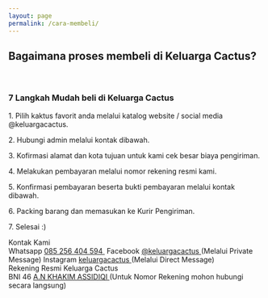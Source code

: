 ```yaml
---
layout: page
permalink: /cara-membeli/
---
```

<div class="product-big-title-area">
   <div class="container">
      <div class="row">
         <div class="col-md-12">
            <div class="product-bit-title text-center">
               <h2>Bagaimana proses membeli di Keluarga Cactus?</h2>
            </div>
         </div>
      </div>
   </div>
</div>
<div class="single-product-area">
   <div class="zigzag-bottom"></div>
   <div class="container">
      <div class="row">
         <div class="col-md-5 text-center">
            <img src="{{ site.baseurl }}/assets/img/7.png"  alt="" style="margin-bottom:20px;max-width:350px">
         </div>
         <div class="col-md-7">
            <div class="brand-wrapper text-md">
               <h3>7 Langkah Mudah beli di Keluarga Cactus</h3>
               <p>
                  1. Pilih kaktus favorit anda melalui katalog website / social media @keluargacactus.
               </p>
               <p>
                  2. Hubungi admin melalui kontak dibawah.
               </p>
               <p>
                  3. Kofirmasi alamat dan kota tujuan untuk kami cek besar biaya pengiriman.
               </p>
               <p>
                  4. Melakukan pembayaran melalui nomor rekening resmi kami.
               </p>
               <p>
                  5. Konfirmasi pembayaran beserta bukti pembayaran melalui kontak dibawah.
               </p>
               <p>
                  6. Packing barang dan memasukan ke Kurir Pengiriman.
               </p>
               <p>
                  7. Selesai :)
               </p>
               <div class="important-box no-border">
                  <div class="box-title">Kontak Kami</div>
                  <div class="box-body">
                     <label><i class="fa fa-whatsapp"></i> Whatsapp</label>
                     <a href="https://api.whatsapp.com/send?phone=6285256404594&text=Hi!%20@keluargacactus%20:%20" target="_blank">085 256 404 594 </a>
                     <label><i class="fa fa-facebook"></i> &nbsp;Facebook</label>
                     <a href="https://facebook.com/keluargacactus" target="_blank">@keluargacactus </a><span class="text-grey">(Melalui Private Message)</span>
                     <label><i class="fa fa-instagram"></i> Instagram</label>
                     <a href="https://instagram.com/keluargacactus" target="_blank">keluargacactus </a><span class="text-grey">(Melalui Direct Message)</span>
                  </div>
               </div>
               <div class="important-box no-border">
                  <div class="box-title">Rekening Resmi Keluarga Cactus</div>
                  <div class="box-body">
                     <label><i class="fa fa-credit-card"></i> BNI 46</label>
                     <a href="#">A.N KHAKIM ASSIDIQI </a><span class="text-grey">(Untuk Nomor Rekening mohon hubungi secara langsung)</span>
                  </div>
               </div>
            </div>
         </div>
      </div>
   </div>
</div>
<!-- End brands area -->
